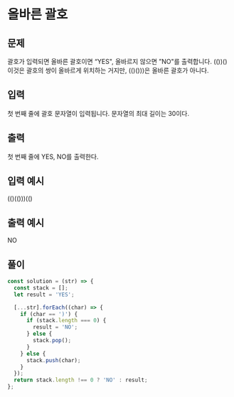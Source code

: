 # 올바른 괄호

## 문제

괄호가 입력되면 올바른 괄호이면 “YES", 올바르지 않으면 ”NO"를 출력합니다.
(())() 이것은 괄호의 쌍이 올바르게 위치하는 거지만, (()()))은 올바른 괄호가 아니다.

## 입력

첫 번째 줄에 괄호 문자열이 입력됩니다. 문자열의 최대 길이는 30이다.

## 출력

첫 번째 줄에 YES, NO를 출력한다.

## 입력 예시

(()(()))(()

## 출력 예시

NO

## 풀이

```javascript
const solution = (str) => {
  const stack = [];
  let result = 'YES';

  [...str].forEach((char) => {
    if (char == ')') {
      if (stack.length === 0) {
        result = 'NO';
      } else {
        stack.pop();
      }
    } else {
      stack.push(char);
    }
  });
  return stack.length !== 0 ? 'NO' : result;
};
```
